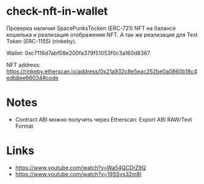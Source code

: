 # check-nft-in-wallet
Проверка наличия SpacePunksTocken (ERC-721) NFT на балансе кошелька и реализация отображения NFT.
А так же реализация для Test Token (ERC-1155) (rinkeby).

Wallet: 0xc7116d7abf08e200fa379f51053f0c3a160d8367

NFT address: https://rinkeby.etherscan.io/address/0x21a932c8e5eac252be0a0860b18c4edb8ee66034#code

# Notes
- Contract ABI можно получить через Etherscan: Export ABI RAW/Text Format

# Links
- https://www.youtube.com/watch?v=Wa54QCDrZ9Q
- https://www.youtube.com/watch?v=19SSvs32m8I